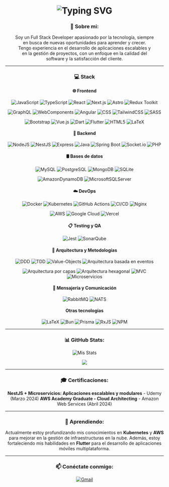 <div align="center">

# ![Typing SVG](https://readme-typing-svg.demolab.com?font=Fira+Code&size=26&duration=2200&pause=500&color=F7E5DC&center=true&vCenter=true&width=435&lines=%C2%A1Hola+%F0%9F%91%8B!;Soy+Fernando+Flores+%F0%9F%91%A8%F0%9F%8F%BB%E2%80%8D%F0%9F%92%BB;Soy+Full+Stack+Developer+%F0%9F%92%BB)

<h3> 💫 Sobre mi: </h3>
Soy un Full Stack Developer apasionado por la tecnología, siempre <br>en busca de nuevas oportunidades para aprender y crecer. <br>Tengo experiencia en el desarrollo de aplicaciones escalables y <br>en la gestión de proyectos, con un enfoque en la calidad del <br>software y la satisfacción del cliente.

---

<h3> 💻 Stack </h3>

<h4> 🌐 Frontend </h4>
<div align="center">

![JavaScript](https://img.shields.io/badge/javascript-%23323330.svg?style=flat&logo=javascript&logoColor=%23F7DF1E)
![TypeScript](https://img.shields.io/badge/typescript-%23007ACC.svg?style=flat&logo=typescript&logoColor=white)
![React](https://img.shields.io/badge/react-%2320232a.svg?style=flat&logo=react&logoColor=%2361DAFB)
![Next.js](https://img.shields.io/badge/next.js-%23000000.svg?style=flat&logo=next.js&logoColor=white)
![Astro](https://img.shields.io/badge/astro-%23FF5D01.svg?style=flat&logo=astro&logoColor=white)
![Redux Toolkit](https://img.shields.io/badge/redux-%23593d88.svg?style=flat&logo=redux&logoColor=white)
</div>

<div align="center">

![GraphQL](https://img.shields.io/badge/graphql-%23E10098.svg?style=flat&logo=graphql&logoColor=white)
![WebComponents](https://img.shields.io/badge/web%20components-%23403B3B.svg?style=flat&logo=Webcomponents&logoColor=white)
![Angular](https://img.shields.io/badge/angular-%23DD0031.svg?style=flat&logo=angular&logoColor=white)
![CSS](https://img.shields.io/badge/css3-%231572B6.svg?style=flat&logo=css3&logoColor=white)
![TailwindCSS](https://img.shields.io/badge/tailwindcss-%2338B2AC.svg?style=flat&logo=tailwind-css&logoColor=white)
![SASS](https://img.shields.io/badge/SASS-hotpink.svg?style=flat&logo=SASS&logoColor=white)
</div>

<div align="center">

![Bootstrap](https://img.shields.io/badge/bootstrap-%238511FA.svg?style=flat&logo=bootstrap&logoColor=white)
![Vue.js](https://img.shields.io/badge/vue.js-%2335495e.svg?style=flat&logo=vuedotjs&logoColor=%234FC08D)
![Dart](https://img.shields.io/badge/dart-%230175C2.svg?style=flat&logo=dart&logoColor=white)
![Flutter](https://img.shields.io/badge/Flutter-%2302569B.svg?style=flat&logo=Flutter&logoColor=white)
![HTML5](https://img.shields.io/badge/html5-%23E34F26.svg?style=flat&logo=html5&logoColor=white)
![LaTeX](https://img.shields.io/badge/latex-%23008080.svg?style=flat&logo=latex&logoColor=white)
</div>

<h4> 🔧 Backend </h4>
<div align="center">

![NodeJS](https://img.shields.io/badge/node.js-6DA55F?style=flat&logo=node.js&logoColor=white)
![NestJS](https://img.shields.io/badge/nestjs-%23E0234E.svg?style=flat&logo=nestjs&logoColor=white)
![Express](https://img.shields.io/badge/express.js-%23404d59.svg?style=flat&logo=express&logoColor=%2361DAFB)
![Java](https://img.shields.io/badge/java-%23ED8B00.svg?style=flat&logo=openjdk&logoColor=white)
![Spring Boot](https://img.shields.io/badge/springboot-%236DB33F.svg?style=flat&logo=springboot&logoColor=white)
![Socket.io](https://img.shields.io/badge/socket.io-black?style=flat&logo=socket.io&badgeColor=010101)
![PHP](https://img.shields.io/badge/php-%23777BB4.svg?style=flat&logo=php&logoColor=white)
</div>

<h4> 🛢️ Bases de datos </h4>
<div align="center">

![MySQL](https://img.shields.io/badge/mysql-%234479A1.svg?style=flat&logo=mysql&logoColor=white)
![PostgreSQL](https://img.shields.io/badge/postgresql-%23316192.svg?style=flat&logo=postgresql&logoColor=white)
![MongoDB](https://img.shields.io/badge/mongodb-%234ea94b.svg?style=flat&logo=mongodb&logoColor=white)
![SQLite](https://img.shields.io/badge/sqlite-%2307405e.svg?style=flat&logo=sqlite&logoColor=white)

</div>

<div align="center">

![AmazonDynamoDB](https://img.shields.io/badge/Amazon%20DynamoDB-4053D6?style=flat&logo=Amazon%20DynamoDB&logoColor=white)
![MicrosoftSQLServer](https://img.shields.io/badge/Microsoft%20SQL%20Server-CC2927?style=flat&logo=microsoft%20sql%20server&logoColor=white)

</div>


<h4> ☁️ DevOps </h4>
<div align="center">

![Docker](https://img.shields.io/badge/docker-%230db7ed.svg?style=flat&logo=docker&logoColor=white)
![Kubernetes](https://img.shields.io/badge/kubernetes-%23326ce5.svg?style=flat&logo=kubernetes&logoColor=white)
![GitHub Actions](https://img.shields.io/badge/github%20actions-%232671E5.svg?style=flat&logo=githubactions&logoColor=white)
![CI/CD](https://img.shields.io/badge/CI%2FCD-%232671E5.svg?style=flat&logo=githubactions&logoColor=white)
![Nginx](https://img.shields.io/badge/nginx-%23009639.svg?style=flat&logo=nginx&logoColor=white)

</div>

<div align="center">

![AWS](https://img.shields.io/badge/AWS-%23FF9900.svg?style=flat&logo=amazon-aws&logoColor=white)
![Google Cloud](https://img.shields.io/badge/GoogleCloud-%234285F4.svg?style=flat&logo=google-cloud&logoColor=white)
![Vercel](https://img.shields.io/badge/vercel-%23000000.svg?style=flat&logo=vercel&logoColor=white)

</div>

<h4> 📋 Testing y QA </h4>
<div align="center">

![Jest](https://img.shields.io/badge/jest-%23C21325.svg?style=flat&logo=jest&logoColor=white)
![SonarQube](https://img.shields.io/badge/SonarQube-black?style=flat&logo=sonarqube&logoColor=4E9BCD)
</div>

<h4> 📐 Arquitectura y Metodologías </h4>
<div align="center">

![DDD](https://img.shields.io/badge/DDD-%230074E8.svg?style=flat&logo=DDD&logoColor=white)
![TDD](https://img.shields.io/badge/TDD-%23007ACC.svg?style=flat&logo=TDD&logoColor=white)
![Value-Objects](https://img.shields.io/badge/Value%20Objects-%23000000.svg?style=flat&logo=Value-Objects&logoColor=white)
![Arquitectura basada en eventos](https://img.shields.io/badge/arquitectura%20basada%20en%20eventos-%2300BFFF.svg?style=flat&logo=EventStore&logoColor=white)
</div>

<div align="center">

![Arquitectura por capas](https://img.shields.io/badge/arquitectura%20por%20capas-%236DB33F.svg?style=flat&logo=layers&logoColor=white)
![Arquitectura hexagonal](https://img.shields.io/badge/arquitectura%20hexagonal-%2300BCD4.svg?style=flat&logo=hexagon&logoColor=white)
![MVC](https://img.shields.io/badge/MVC-%23ffdd57.svg?style=flat&logo=mvc&logoColor=white)
![Microservicios](https://img.shields.io/badge/microservicios-%23FF6F00.svg?style=flat&logo=microservices&logoColor=white)

</div>

<h4> 🧩 Mensajería y Comunicación </h4>
<div align="center">

![RabbitMQ](https://img.shields.io/badge/rabbitmq-%23FF6600.svg?style=flat&logo=rabbitmq&logoColor=white)
![NATS](https://img.shields.io/badge/NATS-%2300C7B7.svg?style=flat&logo=NATS&logoColor=white)
</div>

<h4> Otras tecnologías </h4>
<div align="center">

![LaTeX](https://img.shields.io/badge/latex-%23008080.svg?style=flat&logo=latex&logoColor=white)
![Bun](https://img.shields.io/badge/Bun-%23000000.svg?style=flat&logo=bun&logoColor=white)
![Prisma](https://img.shields.io/badge/Prisma-3982CE?style=flat&logo=Prisma&logoColor=white)
![RxJS](https://img.shields.io/badge/rxjs-%23B7178C.svg?style=flat&logo=reactivex&logoColor=white)
![NPM](https://img.shields.io/badge/NPM-%23CB3837.svg?style=flat&logo=npm&logoColor=white)
</div>

---

<h3> 📊 GitHub Stats: </h3>

![Mis Stats](https://awesome-github-stats.azurewebsites.net/user-stats/FernandoEmilianoFloresDeLaRiva?cardType=level&theme=onedark&preferLogin=false&Text=DD6E6E&Ring=DDBF72&Title=DDBF72)
<br/>

![](https://github-readme-stats.vercel.app/api/top-langs/?username=FernandoEmilianoFloresDeLaRiva&theme=onedark&hide_border=false&include_all_commits=true&count_private=false&layout=compact)

---

<h3> 🎓 Certificaciones: </h3>

**NestJS + Microservicios: Aplicaciones escalables y modulares** - Udemy (Marzo 2024)
**AWS Academy Graduate - Cloud Architecting** - Amazon Web Services (Abril 2024)

---

<h3> 🌱 Aprendiendo: </h3>
<p> 

Actualmente estoy profundizando mis conocimientos en **Kubernetes** y **AWS** para mejorar en la gestión de infraestructuras en la nube. Además, estoy fortaleciendo mis habilidades en **Flutter** para el desarrollo de aplicaciones móviles multiplataforma.

</p>

---

<h3> 📫 Conéctate conmigo: </h3>

[![Gmail](https://img.shields.io/badge/-Email-D14836?style=flat&logo=Gmail&logoColor=white)](mailto:emilianoflores07081@gmail.com)

</div>
